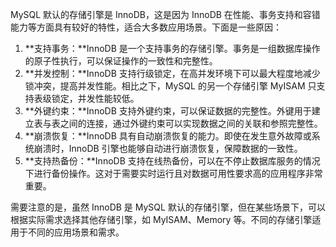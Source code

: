 MySQL 默认的存储引擎是 InnoDB，这是因为 InnoDB 在性能、事务支持和容错能力等方面具有较好的特性，适合大多数应用场景。下面是一些原因：

1. **支持事务：**InnoDB 是一个支持事务的存储引擎。事务是一组数据库操作的原子性执行，可以保证操作的一致性和完整性。
2. **并发控制：**InnoDB 支持行级锁定，在高并发环境下可以最大程度地减少锁冲突，提高并发性能。相比之下，MySQL 的另一个存储引擎 MyISAM 只支持表级锁定，并发性能较低。
3. **外键约束：**InnoDB 支持外键约束，可以保证数据的完整性。外键用于建立表与表之间的连接，通过外键约束可以实现数据之间的关联和参照完整性。
4. **崩溃恢复：**InnoDB 具有自动崩溃恢复的能力。即使在发生意外故障或系统崩溃时，InnoDB 引擎也能够自动进行崩溃恢复，保障数据的一致性。
5. **支持热备份：**InnoDB 支持在线热备份，可以在不停止数据库服务的情况下进行备份操作。这对于需要实时运行且对数据可用性要求高的应用程序非常重要。

需要注意的是，虽然 InnoDB 是 MySQL 默认的存储引擎，但在某些场景下，可以根据实际需求选择其他存储引擎，如 MyISAM、Memory 等。不同的存储引擎适用于不同的应用场景和需求。

